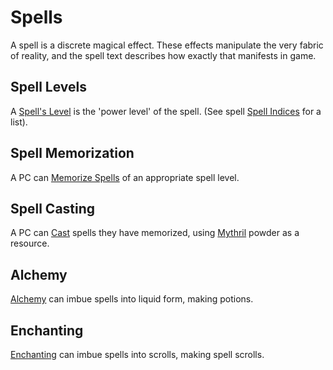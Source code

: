 # Spells

A spell is a discrete magical effect. These effects manipulate the very fabric of reality, and the spell text describes how exactly that manifests in game.

## Spell Levels

A [Spell's Level](../Spells/Spell%20Level.md) is the 'power level' of the spell. (See spell [Spell Indices](../Spells/Spells%20by%20Level/Spell%20Indices.md) for a list).

## Spell Memorization

A PC can [Memorize Spells](Spell%20Memorization.md) of an appropriate spell level.

## Spell Casting

A PC can [Cast](Spellcasting.md) spells they have memorized, using [Mythril](../Mythril.md) powder as a resource.

## Alchemy

[Alchemy](../Crafting/Alchemy/Alchemy.md) can imbue spells into liquid form, making potions.

## Enchanting

[Enchanting](../Crafting/Enchanting/Enchanting.md) can imbue spells into scrolls, making spell scrolls.
